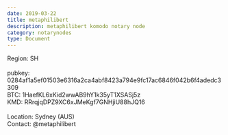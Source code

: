 ```yaml
---
date: 2019-03-22
title: metaphilibert
description: metaphilibert komodo notary node
category: notarynodes
type: Document
---
```

Region: SH<br />
<br />
pubkey: 0284af1a5ef01503e6316a2ca4abf8423a794e9fc17ac6846f042b6f4adedc3309<br />
BTC: 1HaefKL6xKid2wwAB9hY1k35yT1XSASj5z<br />
KMD: RRrqjqDPZ9XC6xJMeKgf7GNHjiU88hJQ16<br /><br />
Location: Sydney (AUS)<br />
Contact: @metaphilibert
